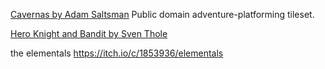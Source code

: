 [Cavernas by Adam Saltsman](https://adamatomic.itch.io/cavernas)
Public domain adventure-platforming tileset.

[Hero Knight and Bandit by Sven Thole](https://assetstore.unity.com/publishers/31468)

the elementals https://itch.io/c/1853936/elementals
